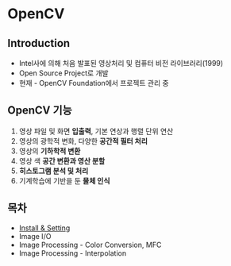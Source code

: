 # OpenCV

## Introduction

* Intel사에 의해 처음 발표된 영상처리 및 컴퓨터 비전 라이브러리\(1999\)
* Open Source Project로 개발
* 현재 - OpenCV Foundation에서 프로젝트 관리 중

## OpenCV 기능

1. 영상 파일 및 화면 **입출력**, 기본 연상과 행렬 단위 연산
2. 영상의 광학적 변화, 다양한 **공간적 필터 처리**
3. 영상의 **기하학적 변환**
4. 영상 색 **공간 변환과 영산 분할**
5. **히스토그램 분석 및 처리**
6. 기계학습에 기반을 둔 **물체 인식**

## 목차

* [Install & Setting](https://gamjapark.gitbook.io/useopencv/~/edit/drafts/-LP9y5yEcgPn4NCbD1Q-/install-and-setting)
* Image I/O
* Image Processing - Color Conversion, MFC
* Image Processing - Interpolation




